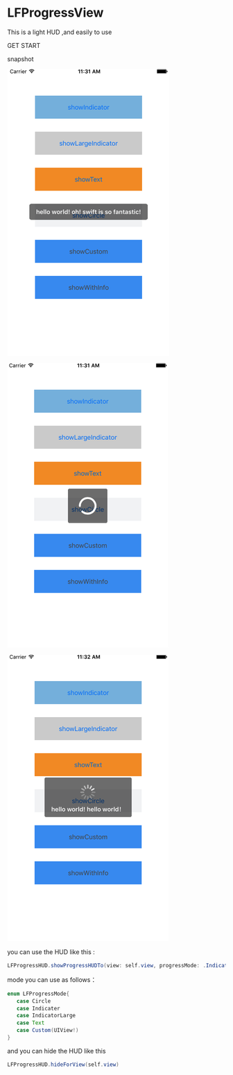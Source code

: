 # LFProgressView

This is a light HUD ,and easily to use

GET START

snapshot
 
 ![image](http://github.com/mlf2020/LFProgressView/raw/master/snapshot/Snip20160608_20.png)

![image](http://github.com/mlf2020/LFProgressView/raw/master/snapshot/Snip20160608_21.png)

![image](http://github.com/mlf2020/LFProgressView/raw/master/snapshot/Snip20160608_22.png)
 
 you can use the HUD like this :
 
```java 
LFProgressHUD.showProgressHUDTo(view: self.view, progressMode: .Indicater) 
```
mode you can use as follows：
 
 ```java 
 enum LFProgressMode{
    case Circle
    case Indicater
    case IndicatorLarge
    case Text
    case Custom(UIView!)
}
```

and you can hide the HUD like this 

```java
LFProgressHUD.hideForView(self.view)
```


